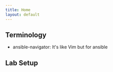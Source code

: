 ```yaml
---
title: Home
layout: default
---
```


## Terminology

* ansible-navigator: It's like Vim but for ansible

## Lab Setup